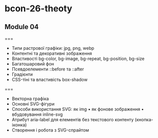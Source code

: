 # bcon-26-theoty

## Module 04

===

- Типи растрової графіки: jpg, png, webp
- Контентні та декоративні зображення
- Властивості bg-color, bg-image, bg-repeat, bg-position, bg-size
- Багатошаровий фон
- Псевдоелементи ::before та ::after
- Градієнти
- CSS-тіні та властивість box-shadow

===

- Векторна графіка
- Основні SVG-фігури
- Способи використання SVG: як img • як фонове зображення • вбудовування inline-svg
- Атрибут aria-label для елементів без текстового контенту (кнопка-іконка)
- Створення і робота з SVG-спрайтом

